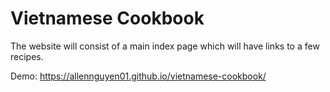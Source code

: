 # Vietnamese Cookbook
The website will consist of a main index page which will have links to a few recipes.

Demo: https://allennguyen01.github.io/vietnamese-cookbook/
